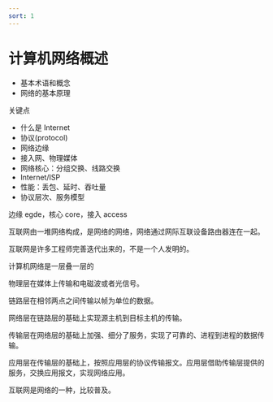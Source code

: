 ```yaml
---
sort: 1
---
```

# 计算机网络概述

- 基本术语和概念
- 网络的基本原理



关键点
- 什么是 Internet
- 协议(protocol)
- 网络边缘
- 接入网、物理媒体
- 网络核心：分组交换、线路交换
- Internet/ISP 
- 性能：丢包、延时、吞吐量
- 协议层次、服务模型


边缘 egde，核心 core，接入 access

互联网由一堆网络构成，是网络的网络，网络通过网际互联设备路由器连在一起。

互联网是许多工程师完善迭代出来的，不是一个人发明的。

计算机网络是一层叠一层的

物理层在媒体上传输和电磁波或者光信号。

链路层在相邻两点之间传输以帧为单位的数据。

网络层在链路层的基础上实现源主机到目标主机的传输。

传输层在网络层的基础上加强、细分了服务，实现了可靠的、进程到进程的数据传输。

应用层在传输层的基础上，按照应用层的协议传输报文。应用层借助传输层提供的服务，交换应用报文，实现网络应用。

互联网是网络的一种，比较普及。


